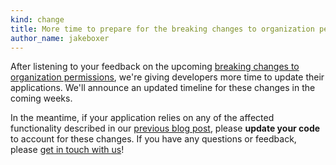 ```yaml
---
kind: change
title: More time to prepare for the breaking changes to organization permissions
author_name: jakeboxer
---
```


After listening to your feedback on the upcoming [breaking changes to organization permissions][org-permissions-preview], we're giving developers more time to update their applications. We'll announce an updated timeline for these changes in the coming weeks.

In the meantime, if your application relies on any of the affected functionality described in our [previous blog post][org-permissions-preview], please **update your code** to account for these changes. If you have any questions or feedback, please [get in touch with us][contact]!

[org-permissions-preview]: /changes/2014-12-08-organization-permissions-api-preview/
[contact]: https://github.com/contact?form[subject]=Organization+Permissions+API
